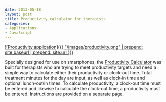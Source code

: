 ```yaml
---
date: 2013-05-18
layout: post
title: Productivity calculator for therapists
categories:
- Applications
- JavaScript
---
```


[![Productivity application]({{ "/images/productivity.png" | prepend: site.baseurl | prepend: site.url }})](http://janmilosh.com/productivity)

Specially designed for use on smartphones, the [Productivity Calculator](http://janmilosh.com/productivity) was built for therapists who are trying to meet productivity targets and need a simple way to calculate either their productivity or clock-out time. Total treatment minutes for the day are input, as well as clock-in time and optional lunch-out/in times. To calculate productivity, a clock-out time must be entered and likewise to calculate the clock-out time, a productivity must be entered. Instructions are provided on a separate page.
